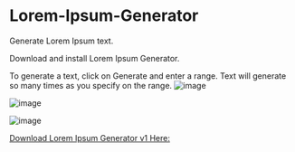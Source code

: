 # Lorem-Ipsum-Generator
Generate Lorem Ipsum text.

Download and install Lorem Ipsum Generator.

To generate a text, click on Generate and enter a range.
Text will generate so many times as you specify on the range.
![image](https://user-images.githubusercontent.com/89426850/155895952-4e56a90d-2c89-4a7c-9c2e-8a08aadca9a0.png)


![image](https://user-images.githubusercontent.com/89426850/155895955-1369bd28-e747-4e73-b66b-784ec68d5079.png)


![image](https://user-images.githubusercontent.com/89426850/155895958-46293845-18c4-41da-985b-b03827b4f49a.png)


[Download Lorem Ipsum Generator v1 Here:](https://link-center.net/227398/lorem-ipsum-generator-v1)

